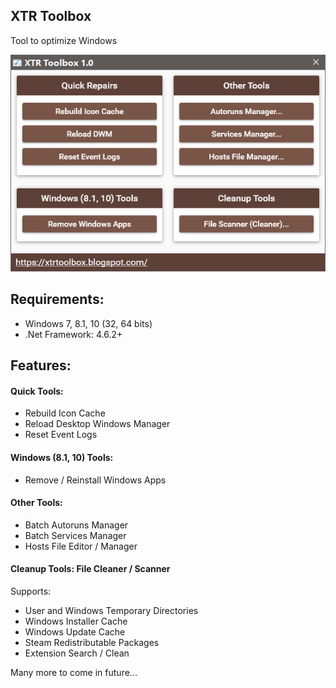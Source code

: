 ## XTR Toolbox
Tool to optimize Windows

![Alt text](XTR_main_screenshot.png "Screenshot of the main window")
## Requirements:
- Windows 7, 8.1, 10 (32, 64 bits)
- .Net Framework: 4.6.2+

## Features:
#### Quick Tools:
- Rebuild Icon Cache
- Reload Desktop Windows Manager
- Reset Event Logs

#### Windows (8.1, 10) Tools:
- Remove / Reinstall Windows Apps

#### Other Tools:
- Batch Autoruns Manager
- Batch Services Manager
- Hosts File Editor / Manager

#### Cleanup Tools: File Cleaner / Scanner 
Supports:
- User and Windows Temporary Directories
- Windows Installer Cache
- Windows Update Cache
- Steam Redistributable Packages
- Extension Search / Clean

Many more to come in future...
